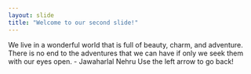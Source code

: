 ```yaml
---
layout: slide
title: "Welcome to our second slide!"
---
```

We live in a wonderful world that is full of beauty, charm, and adventure. There is no end to the adventures that we can have if only we seek them with our eyes open. - Jawaharlal Nehru 
Use the left arrow to go back!
